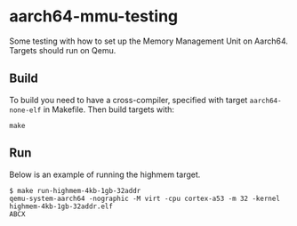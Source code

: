 # aarch64-mmu-testing

Some testing with how to set up the Memory Management Unit on Aarch64. Targets
should run on Qemu.

## Build

To build you need to have a cross-compiler, specified with target
`aarch64-none-elf` in Makefile. Then build targets with:

~~~
make
~~~

## Run

Below is an example of running the highmem target.

~~~
$ make run-highmem-4kb-1gb-32addr
qemu-system-aarch64 -nographic -M virt -cpu cortex-a53 -m 32 -kernel highmem-4kb-1gb-32addr.elf
ABCX
~~~

